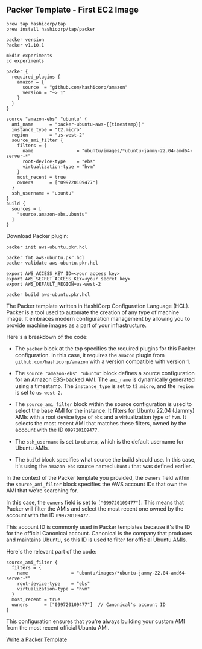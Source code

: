 ## Packer Template - First EC2 Image

```
brew tap hashicorp/tap
brew install hashicorp/tap/packer
```

```
packer version        
Packer v1.10.1
```

```
mkdir experiments
cd experiments
```

```hcl
packer {
  required_plugins {
    amazon = {
      source  = "github.com/hashicorp/amazon"
      version = "~> 1"
    }
  }
}

source "amazon-ebs" "ubuntu" {
  ami_name      = "packer-ubuntu-aws-{{timestamp}}"
  instance_type = "t2.micro"
  region        = "us-west-2"
  source_ami_filter {
    filters = {
      name                = "ubuntu/images/*ubuntu-jammy-22.04-amd64-server-*"
      root-device-type    = "ebs"
      virtualization-type = "hvm"
    }
    most_recent = true
    owners      = ["099720109477"]
  }
  ssh_username = "ubuntu"
}
build {
  sources = [
    "source.amazon-ebs.ubuntu"
  ]
}
```

Download Packer plugin:

```
packer init aws-ubuntu.pkr.hcl
```


```
packer fmt aws-ubuntu.pkr.hcl 
packer validate aws-ubuntu.pkr.hcl
```

```
export AWS_ACCESS_KEY_ID=<your access key>
export AWS_SECRET_ACCESS_KEY=<your secret key>
export AWS_DEFAULT_REGION=us-west-2
```

```
packer build aws-ubuntu.pkr.hcl
```

The Packer template written in HashiCorp Configuration Language (HCL). Packer is a tool used to automate the creation of any type of machine image. It embraces modern configuration management by allowing you to provide machine images as a part of your infrastructure.

Here's a breakdown of the code:

- The `packer` block at the top specifies the required plugins for this Packer configuration. In this case, it requires the `amazon` plugin from `github.com/hashicorp/amazon` with a version compatible with version 1.

- The `source "amazon-ebs" "ubuntu"` block defines a source configuration for an Amazon EBS-backed AMI. The `ami_name` is dynamically generated using a timestamp. The `instance_type` is set to `t2.micro`, and the `region` is set to `us-west-2`.

- The `source_ami_filter` block within the source configuration is used to select the base AMI for the instance. It filters for Ubuntu 22.04 (Jammy) AMIs with a root device type of `ebs` and a virtualization type of `hvm`. It selects the most recent AMI that matches these filters, owned by the account with the ID `099720109477`.

- The `ssh_username` is set to `ubuntu`, which is the default username for Ubuntu AMIs.

- The `build` block specifies what source the build should use. In this case, it's using the `amazon-ebs` source named `ubuntu` that was defined earlier.

In the context of the Packer template you provided, the `owners` field within the `source_ami_filter` block specifies the AWS account IDs that own the AMI that we're searching for. 

In this case, the `owners` field is set to `["099720109477"]`. This means that Packer will filter the AMIs and select the most recent one owned by the account with the ID `099720109477`.

This account ID is commonly used in Packer templates because it's the ID for the official Canonical account. Canonical is the company that produces and maintains Ubuntu, so this ID is used to filter for official Ubuntu AMIs.

Here's the relevant part of the code:

```hcl
source_ami_filter {
  filters = {
    name                = "ubuntu/images/*ubuntu-jammy-22.04-amd64-server-*"
    root-device-type    = "ebs"
    virtualization-type = "hvm"
  }
  most_recent = true
  owners      = ["099720109477"]  // Canonical's account ID
}
```

This configuration ensures that you're always building your custom AMI from the most recent official Ubuntu AMI.

[Write a Packer Template](https://github.com/btkrausen/hashicorp/blob/master/packer/Lab%2001%20-%20Writing%20Packer%20Template.md)
